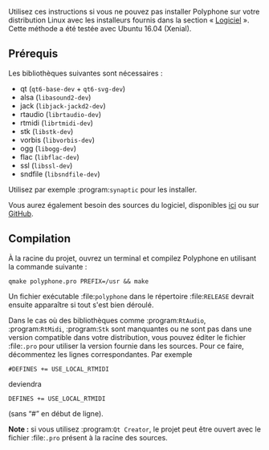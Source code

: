Utilisez ces instructions si vous ne pouvez pas installer Polyphone sur votre distribution Linux avec les installeurs fournis dans la section «&nbsp;[Logiciel](software)&nbsp;».
Cette méthode a été testée avec Ubuntu 16.04 (Xenial).


## Prérequis


Les bibliothèques suivantes sont nécessaires&nbsp;:

* qt (``qt6-base-dev`` + ``qt6-svg-dev``)
* alsa (``libasound2-dev``)
* jack (``libjack-jackd2-dev``)
* rtaudio (``librtaudio-dev``)
* rtmidi (``librtmidi-dev``)
* stk (``libstk-dev``)
* vorbis (``libvorbis-dev``)
* ogg (``libogg-dev``)
* flac (``libflac-dev``)
* ssl (``libssl-dev``)
* sndfile (``libsndfile-dev``)

Utilisez par exemple :program:`synaptic` pour les installer.

Vous aurez également besoin des sources du logiciel, disponibles <a href="software" target="_blank">ici</a> ou sur <a href="https://github.com/davy7125/polyphone" target="_blank">GitHub</a>.


## Compilation


À la racine du projet, ouvrez un terminal et compilez Polyphone en utilisant la commande suivante&nbsp;:

```
qmake polyphone.pro PREFIX=/usr && make
```

Un fichier exécutable :file:`polyphone` dans le répertoire :file:`RELEASE` devrait ensuite apparaître si tout s'est bien déroulé.

Dans le cas où des bibliothèques comme :program:`RtAudio`, :program:`RtMidi`, :program:`Stk` sont manquantes ou ne sont pas dans une version compatible dans votre distribution, vous pouvez éditer le fichier :file:`.pro` pour utiliser la version fournie dans les sources.
Pour ce faire, décommentez les lignes correspondantes. Par exemple

```
#DEFINES += USE_LOCAL_RTMIDI
```

deviendra

```
DEFINES += USE_LOCAL_RTMIDI
```

(sans “#” en début de ligne).

**Note&nbsp;:** si vous utilisez :program:`Qt Creator`, le projet peut être ouvert avec le fichier :file:`.pro` présent à la racine des sources.
